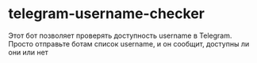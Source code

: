 # telegram-username-checker
Этот бот позволяет проверять доступность username в Telegram. Просто отправьте ботам список username, и он сообщит, доступны ли они или нет
